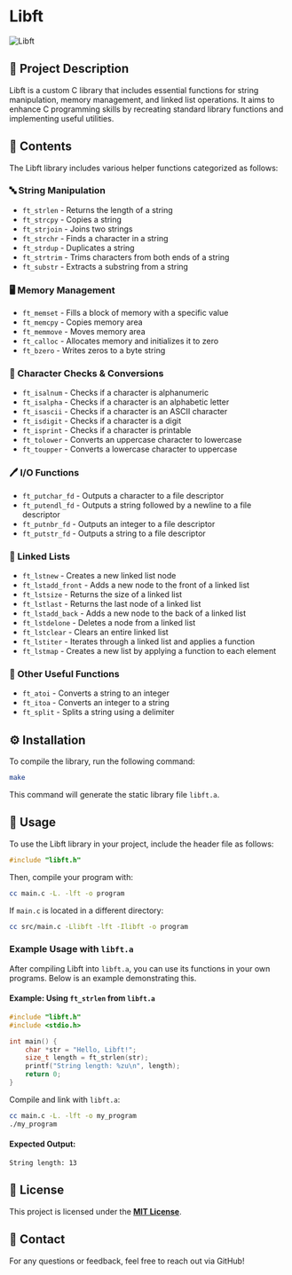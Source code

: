 # Libft

![Libft](https://img.shields.io/badge/Libft-C%20Library-blue.svg)

## 📌 Project Description
Libft is a custom C library that includes essential functions for string manipulation, memory management, and linked list operations. It aims to enhance C programming skills by recreating standard library functions and implementing useful utilities.

## 📂 Contents
The Libft library includes various helper functions categorized as follows:

### 🔤 String Manipulation

- `ft_strlen` - Returns the length of a string
- `ft_strcpy` - Copies a string
- `ft_strjoin` - Joins two strings
- `ft_strchr` - Finds a character in a string
- `ft_strdup` - Duplicates a string
- `ft_strtrim` - Trims characters from both ends of a string
- `ft_substr` - Extracts a substring from a string

### 🖥️ Memory Management

- `ft_memset` - Fills a block of memory with a specific value
- `ft_memcpy` - Copies memory area
- `ft_memmove` - Moves memory area
- `ft_calloc` - Allocates memory and initializes it to zero
- `ft_bzero` - Writes zeros to a byte string

### 🔢 Character Checks & Conversions

- `ft_isalnum` - Checks if a character is alphanumeric
- `ft_isalpha` - Checks if a character is an alphabetic letter
- `ft_isascii` - Checks if a character is an ASCII character
- `ft_isdigit` - Checks if a character is a digit
- `ft_isprint` - Checks if a character is printable
- `ft_tolower` - Converts an uppercase character to lowercase
- `ft_toupper` - Converts a lowercase character to uppercase

### 🖊️ I/O Functions

- `ft_putchar_fd` - Outputs a character to a file descriptor
- `ft_putendl_fd` - Outputs a string followed by a newline to a file descriptor
- `ft_putnbr_fd` - Outputs an integer to a file descriptor
- `ft_putstr_fd` - Outputs a string to a file descriptor

### 🔗 Linked Lists

- `ft_lstnew` - Creates a new linked list node
- `ft_lstadd_front` - Adds a new node to the front of a linked list
- `ft_lstsize` - Returns the size of a linked list
- `ft_lstlast` - Returns the last node of a linked list
- `ft_lstadd_back` - Adds a new node to the back of a linked list
- `ft_lstdelone` - Deletes a node from a linked list
- `ft_lstclear` - Clears an entire linked list
- `ft_lstiter` - Iterates through a linked list and applies a function
- `ft_lstmap` - Creates a new list by applying a function to each element

### 🔧 Other Useful Functions

- `ft_atoi` - Converts a string to an integer
- `ft_itoa` - Converts an integer to a string
- `ft_split` - Splits a string using a delimiter

## ⚙️ Installation
To compile the library, run the following command:

```sh
make
```

This command will generate the static library file `libft.a`.

## 🚀 Usage
To use the Libft library in your project, include the header file as follows:

```c
#include "libft.h"
```

Then, compile your program with:

```sh
cc main.c -L. -lft -o program
```

If `main.c` is located in a different directory:

```sh
cc src/main.c -Llibft -lft -Ilibft -o program
```

### Example Usage with `libft.a`
After compiling Libft into `libft.a`, you can use its functions in your own programs. Below is an example demonstrating this.

#### Example: Using `ft_strlen` from `libft.a`
```c
#include "libft.h"
#include <stdio.h>

int main() {
    char *str = "Hello, Libft!";
    size_t length = ft_strlen(str);
    printf("String length: %zu\n", length);
    return 0;
}
```

Compile and link with `libft.a`:
```sh
cc main.c -L. -lft -o my_program
./my_program
```

#### Expected Output:
```
String length: 13
```

## 📜 License
This project is licensed under the **[MIT License](LICENSE)**.

## 📧 Contact
For any questions or feedback, feel free to reach out via GitHub!
